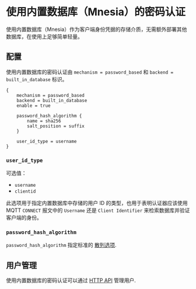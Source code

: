 # 使用内置数据库（Mnesia）的密码认证

使用内置数据库（Mnesia）作为客户端身份凭据的存储介质，无需额外部署其他数据库，在使用上足够简单轻量。

## 配置

使用内置数据库的密码认证由 `mechanism = password_based` 和 `backend = built_in_database` 标识。

```
{
    mechanism = password_based
    backend = built_in_database
    enable = true

    password_hash_algorithm {
        name = sha256
        salt_position = suffix
    }

    user_id_type = username
}
```

### `user_id_type`

可选值：

- `username`
- `clientid`

此选项用于指定内置数据库中存储的用户 ID 的类型，也用于表明认证器应该使用 MQTT `CONNECT` 报文中的 `Username` 还是 `Client Identifier` 来检索数据库并验证客户端的身份。

### `password_hash_algorithm`

`password_hash_algorithm` 指定标准的 [散列选项](./authn.md#密码散列).

## 用户管理

使用内置数据库的密码认证可以通过 [HTTP API](./user_management.md) 管理用户.
